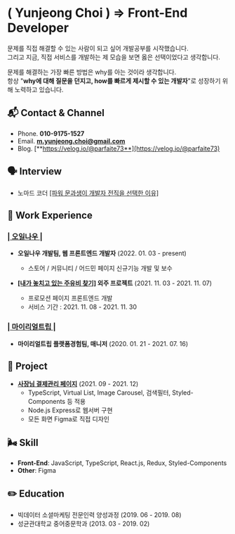 # **( Yunjeong Choi ) => Front-End Developer**

문제를 직접 해결할 수 있는 사람이 되고 싶어 개발공부를 시작했습니다. <br/>
그리고 지금, 직접 서비스를 개발하는 제 모습을 보면 옳은 선택이었다고 생각합니다.

문제를 해결하는 가장 빠른 방법은 why를 아는 것이라 생각합니다. <br>
항상 "**why에 대해 질문을 던지고, how를 빠르게 제시할 수 있는 개발자**"로 성장하기 위해 노력하고 있습니다.

## 📬 **Contact & Channel**
* Phone. **010-9175-1527** <br />
* Email. **m.yunjeong.choi@gmail.com** <br />
* Blog. [**https://velog.io/@parfaite73**](https://velog.io/@parfaite73) <br />

## 🗣 Interview
* 노마드 코더 [[파워 문과생이 개발자 전직을 선택한 이유]](https://nomadcoders.co/community/thread/3541)

## 🐂 **Work Experience**

### [**| 오일나우 |**](https://www.oilnow.co.kr/)

- **오일나우 개발팀, 웹 프론트엔드 개발자** (2022. 01. 03 - present)
  - 스토어 / 커뮤니티 / 어드민 페이지 신규기능 개발 및 보수

- **[[내가 놓치고 있는 주유비 찾기]](https://treasurehunt.oilnow.co.kr/) 
외주 프로젝트** (2021. 11. 03 - 2021. 11. 07)
  - 프로모션 페이지 프론트엔드 개발
  - 서비스 기간 : 2021. 11. 08 - 2021. 11. 30 <br>
    
### [**| 마이리얼트립 |**](https://www.myrealtrip.com/)

- **마이리얼트립 플랫폼경험팀, 매니저** (2020. 01. 21 - 2021. 07. 16)

## 🐣 **Project**

- [**사장님 결제관리 페이지**](https://github.com/Yunjeong-Choi/oilnow-sajangnim-project) (2021. 09 - 2021. 12)
  - TypeScript, Virtual List, Image Carousel, 검색필터, Styled-Components 등 적용
  - Node.js Express로 웹서버 구현
  - 모든 화면 Figma로 직접 디자인

## 🌬 **Skill**
- **Front-End**: JavaScript, TypeScript, React.js, Redux, Styled-Components
- **Other**: Figma

## ✏️ **Education**
- 빅데이터 소셜마케팅 전문인력 양성과정 (2019. 06 - 2019. 08) <br/>
- 성균관대학교 중어중문학과 (2013. 03 - 2019. 02)

<!--
**Yunjeong-Choi/Yunjeong-Choi** is a ✨ _special_ ✨ repository because its `README.md` (this file) appears on your GitHub profile.

Here are some ideas to get you started:

- 🔭 I’m currently working on ...
- 🌱 I’m currently learning ...
- 👯 I’m looking to collaborate on ...
- 🤔 I’m looking for help with ...
- 💬 Ask me about ...
- 📫 How to reach me: ...
- 😄 Pronouns: ...
- ⚡ Fun fact: ...
-->
